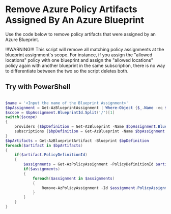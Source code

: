 # Remove Azure Policy Artifacts Assigned By An Azure Blueprint

Use the code below to remove policy artifacts that were assigned by an Azure Blueprint.

!!!WARNING!!! This script will remove all matching policy assignments at the blueprint assignment's scope.  For instance, if you assign the "allowed locations" policy with one blueprint and assign the "allowed locations" policy again with another blueprint in the same subscription, there is no way to differentiate between the two so the script deletes both.

## Try with PowerShell

````powershell

$name = '<Input the name of the Blueprint Assignment>'
$bpAssignment = Get-AzBlueprintAssignment | Where-Object {$_.Name -eq $name}
$scope = $bpAssignment.BlueprintId.Split('/')[1]
switch($scope)
{
    providers {$bpDefinition = Get-AzBlueprint -Name $bpAssignment.BlueprintId.Split('/')[-3] -Version $bpAssignment.BlueprintId.Split('/')[-1] -ManagementGroupId $bpAssignment.BlueprintId.Split('/')[4]}
    subscriptions {$bpDefinition = Get-AzBlueprint -Name $bpAssignment.BlueprintId.Split('/')[-3] -Version $bpAssignment.BlueprintId.Split('/')[-1] -SubscriptionId $bpAssignment.BlueprintId.Split('/')[2]}
}
$bpArtifacts = Get-AzBlueprintArtifact -Blueprint $bpDefinition
foreach($artifact in $bpArtifacts)
{
    if($artifact.PolicyDefinitionId)
    {
        $assignments = Get-AzPolicyAssignment -PolicyDefinitionId $artifact.PolicyDefinitionId -Scope $bpAssignment.Scope -ErrorAction SilentlyContinue
        if($assignments)
        {
            foreach($assignment in $assignments)
            {
                Remove-AzPolicyAssignment -Id $assignment.PolicyAssignmentId | Out-Null
            }
        }
    }
}

````
